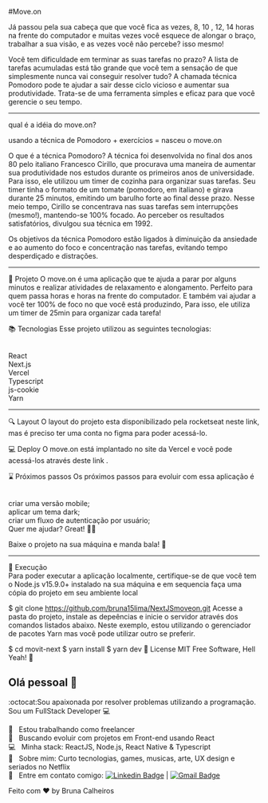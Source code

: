 #Move.on

Já passou pela sua cabeça que que você fica as vezes, 8, 10 , 12, 14 horas na frente do computador e muitas vezes você esquece
de alongar o braço, trabalhar a sua visão, e as vezes você não percebe? isso mesmo!

Você tem dificuldade em terminar as suas tarefas no prazo? A lista de tarefas acumuladas está tão grande que você tem a sensação de que simplesmente nunca vai conseguir resolver tudo? A chamada técnica Pomodoro pode te ajudar a sair desse ciclo vicioso e aumentar sua produtividade. Trata-se de uma ferramenta simples e eficaz para que você gerencie o seu tempo.

--------------------
 
qual é a idéia do move.on?

usando a técnica de Pomodoro + exercícios = nasceu o move.on

O que é a técnica Pomodoro?
A técnica foi desenvolvida no final dos anos 80 pelo italiano Francesco Cirillo, que procurava uma maneira de aumentar sua produtividade nos estudos durante os 
primeiros anos de universidade. Para isso, ele utilizou um timer de cozinha para organizar suas tarefas.
Seu timer tinha o formato de um tomate (pomodoro, em italiano) e girava durante 25 minutos, 
emitindo um barulho forte ao final desse prazo. Nesse meio tempo, Cirillo se concentrava nas suas tarefas sem interrupções (mesmo!), 
mantendo-se 100% focado. Ao perceber os resultados satisfatórios, divulgou sua técnica em 1992.

Os objetivos da técnica Pomodoro estão ligados à diminuição da ansiedade e ao aumento do foco e concentração nas tarefas, 
evitando tempo desperdiçado e distrações.

------------------------

📌 Projeto
O move.on é uma aplicação que te ajuda a parar por alguns minutos e realizar atividades de relaxamento e alongamento. Perfeito para quem passa horas e horas na frente do computador. E também vai ajudar a você ter 100% de foco no que você está produzindo, Para isso, ele utiliza um timer de 25min para organizar cada tarefa!

📚 Tecnologias
Esse projeto utilizou as seguintes tecnologias:

 <br/>React
 <br/>Next.js
 <br/>Vercel
 <br/>Typescript
 <br/>js-cookie
 <br/>Yarn

-------------------------

🔍 Layout
O layout do projeto esta disponibilizado pela rocketseat neste link, mas é preciso ter uma conta no figma para poder acessá-lo.

💻 Deploy
O move.on está implantado no site da Vercel e você pode acessá-los através deste link .

⌛️ Próximos passos
Os próximos passos para evoluir com essa aplicação é

 <br/>criar uma versão mobile;
 <br/>aplicar um tema dark;
 <br/>criar um fluxo de autenticação por usuário;
 <br/>Quer me ajudar? Great! :jack_o_lantern:🤩

Baixe o projeto na sua máquina e manda bala! 🚀

---------------------------

🚀 Execução
<br/>Para poder executar a aplicação localmente, certifique-se de que você tem o Node.js v15.9.0+ instalado na sua máquina e em sequencia faça uma cópia do projeto em seu ambiente local

$ git clone <https://github.com/bruna15lima/NextJSmoveon.git>
Acesse a pasta do projeto, instale as depeências e inicie o servidor através dos comandos listados abaixo. Neste exemplo, estou utilizando o gerenciador de pacotes Yarn mas você pode utilizar outro se preferir.

$ cd movit-next
$ yarn install
$ yarn dev
📝 License
MIT Free Software, Hell Yeah! 🤟



## Olá pessoal 👋
:octocat:Sou apaixonada por resolver problemas utilizando a programação.
Sou um FullStack Developer :computer:


  :rocket:  &nbsp; Estou trabalhando como freelancer
 <br/> :purple_heart: &nbsp; Buscando evoluir com projetos em Front-end usando React
 <br/> :computer: &nbsp; Minha stack: ReactJS, Node.js, React Native & Typescript
 <br/> 💬  &nbsp; Sobre mim: Curto tecnologias, games, musicas, arte, UX design e seriados no Netflix
 <br/> :email: &nbsp; Entre em contato comigo: [![Linkedin Badge](https://img.shields.io/badge/-brunacalheiros-blue?style=flat-square&logo=Linkedin&logoColor=white&link=https://www.linkedin.com/in/bruna-calheiros/)](https://www.linkedin.com/in/bruna-calheiros/) 
| 
[![Gmail Badge](https://img.shields.io/badge/-calheiros.bruna@gmail.com-c14438?style=flat-square&logo=Gmail&logoColor=white&link=mailto:calheiros.bruna@gmail.com)](mailto:calheiros.bruna@gmail.com)



Feito com ♥ by Bruna Calheiros
